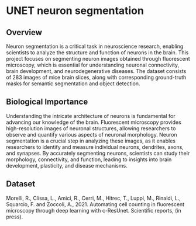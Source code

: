 # UNET neuron segmentation 

## Overview
Neuron segmentation is a critical task in neuroscience research, enabling scientists to analyze the structure and function of neurons in the brain. This project focuses on segmenting neuron images obtained through fluorescent microscopy, which is essential for understanding neuronal connectivity, brain development, and neurodegenerative diseases. The dataset consists of 283 images of mice brain slices, along with corresponding ground-truth masks for semantic segmentation and object detection.

## Biological Importance
Understanding the intricate architecture of neurons is fundamental for advancing our knowledge of the brain. Fluorescent microscopy provides high-resolution images of neuronal structures, allowing researchers to observe and quantify various aspects of neuronal morphology. Neuron segmentation is a crucial step in analyzing these images, as it enables researchers to identify and measure individual neurons, dendrites, axons, and synapses. By accurately segmenting neurons, scientists can study their morphology, connectivity, and function, leading to insights into brain development, plasticity, and disease mechanisms.

## Dataset
Morelli, R., Clissa, L., Amici, R., Cerri, M., Hitrec, T.,
Luppi, M., Rinaldi, L., Squarcio, F. and Zoccoli, A., 2021. Automating cell counting in fluorescent microscopy through
deep learning with c-ResUnet. Scientific reports, (in press).